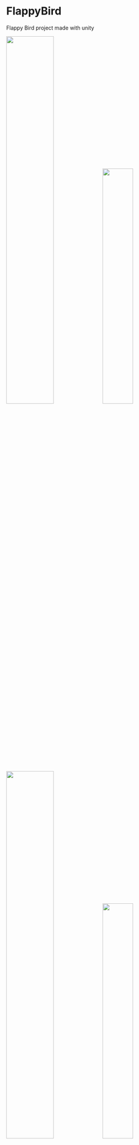 # FlappyBird
Flappy Bird project made with unity

<img src="https://user-images.githubusercontent.com/69446798/227821892-b717d17e-e712-4a0b-88aa-83d2121ac47c.jpg" width="50%" height="50%">  <img src="https://user-images.githubusercontent.com/69446798/227821902-1efdcf4e-7979-4325-be00-1da20f45d59d.jpg" width="40%" height="40%">
<img src="https://user-images.githubusercontent.com/69446798/227821907-c13b5686-cc74-4b35-9a74-a70566b5aea6.jpg" width="50%" height="50%">  <img src="https://user-images.githubusercontent.com/69446798/227821913-2a707d39-1631-4dc7-a424-a4c5a85ea407.jpg" width="40%" height="40%">
